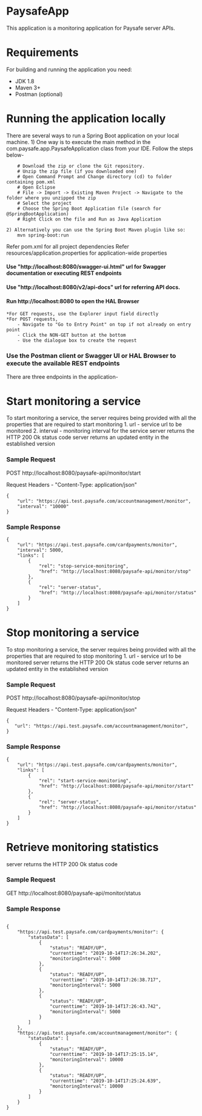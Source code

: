 # PaysafeApp
This application is a monitoring application for Paysafe server APIs.

# Requirements
For building and running the application you need:

* JDK 1.8
* Maven 3+
* Postman (optional)

# Running the application locally
There are several ways to run a Spring Boot application on your local machine. 
	1) One way is to execute the main method in the com.paysafe.app.PaysafeApplication class from your IDE. Follow the steps below-
	
		# Download the zip or clone the Git repository.
		# Unzip the zip file (if you downloaded one)
		# Open Command Prompt and Change directory (cd) to folder containing pom.xml
		# Open Eclipse
		# File -> Import -> Existing Maven Project -> Navigate to the folder where you unzipped the zip
		# Select the project
		# Choose the Spring Boot Application file (search for @SpringBootApplication)
		# Right Click on the file and Run as Java Application

	2) Alternatively you can use the Spring Boot Maven plugin like so:
		mvn spring-boot:run
		
Refer pom.xml for all project dependencies
Refer resources/application.properties for application-wide properties
		
#### Use "http://localhost:8080/swagger-ui.html" url for Swagger documentation or executing REST endpoints
#### Use "http://localhost:8080/v2/api-docs" url for referring API docs.
#### Run http://localhost:8080 to open the HAL Browser
	*For GET requests, use the Explorer input field directly
	*For POST requests, 
		- Navigate to "Go to Entry Point" on top if not already on entry point
		- Click the NON-GET button at the bottom
		- Use the dialogue box to create the request
		
### Use the Postman client or Swagger UI or HAL Browser to execute the available REST endpoints

There are three endpoints in the application-

# Start monitoring a service

To start monitoring a service, the server requires being provided with all the properties that are required to start monitoring
	1. url - service url to be monitored
	2. interval - monitoring interval for the service
server returns the HTTP 200 Ok status code
server returns an updated entity in the established version

### Sample Request

POST http://localhost:8080/paysafe-api/monitor/start

Request Headers - "Content-Type: application/json"

```
{
    "url": "https://api.test.paysafe.com/accountmanagement/monitor",
    "interval": "10000"
}

```

### Sample Response

```
{
    "url": "https://api.test.paysafe.com/cardpayments/monitor",
    "interval": 5000,
    "links": [
        {
            "rel": "stop-service-monitoring",
            "href": "http://localhost:8080/paysafe-api/monitor/stop"
        },
        {
            "rel": "server-status",
            "href": "http://localhost:8080/paysafe-api/monitor/status"
        }
    ]
} 

```

# Stop monitoring a service

To stop monitoring a service, the server requires being provided with all the properties that are required to stop monitoring
	1. url - service url to be monitored
server returns the HTTP 200 Ok status code
server returns an updated entity in the established version

### Sample Request

POST http://localhost:8080/paysafe-api/monitor/stop

Request Headers - "Content-Type: application/json"
 
 ```
{
    "url": "https://api.test.paysafe.com/accountmanagement/monitor",
}

```

### Sample Response

```
{
    "url": "https://api.test.paysafe.com/cardpayments/monitor",
    "links": [
        {
            "rel": "start-service-monitoring",
            "href": "http://localhost:8080/paysafe-api/monitor/start"
        },
        {
            "rel": "server-status",
            "href": "http://localhost:8080/paysafe-api/monitor/status"
        }
    ]
}

```


# Retrieve monitoring statistics

server returns the HTTP 200 Ok status code

### Sample Request

GET http://localhost:8080/paysafe-api/monitor/status

### Sample Response

```

{
    "https://api.test.paysafe.com/cardpayments/monitor": {
        "statusData": [
            {
                "status": "READY/UP",
                "currenttime": "2019-10-14T17:26:34.202",
                "monitoringInterval": 5000
            },
            {
                "status": "READY/UP",
                "currenttime": "2019-10-14T17:26:38.717",
                "monitoringInterval": 5000
            },
            {
                "status": "READY/UP",
                "currenttime": "2019-10-14T17:26:43.742",
                "monitoringInterval": 5000
            }
        ]
    },
    "https://api.test.paysafe.com/accountmanagement/monitor": {
        "statusData": [
            {
                "status": "READY/UP",
                "currenttime": "2019-10-14T17:25:15.14",
                "monitoringInterval": 10000
            },
            {
                "status": "READY/UP",
                "currenttime": "2019-10-14T17:25:24.639",
                "monitoringInterval": 10000
            }
        ]
    }
}

```






